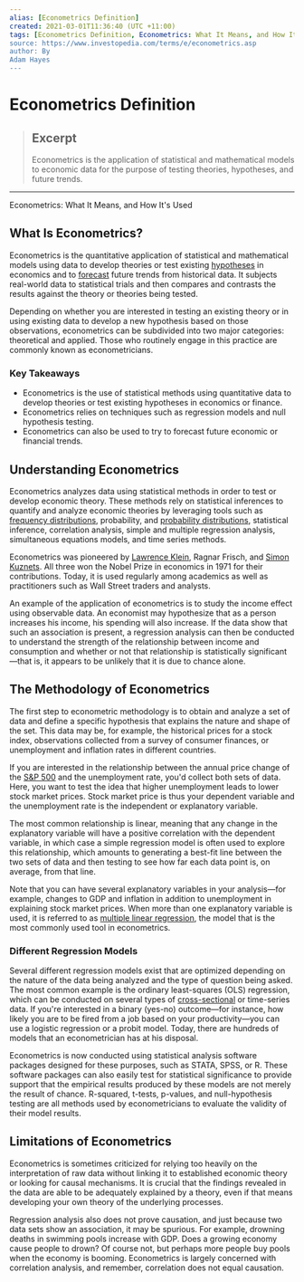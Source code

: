 ```yaml
---
alias: [Econometrics Definition]
created: 2021-03-01T11:36:40 (UTC +11:00)
tags: [Econometrics Definition, Econometrics: What It Means, and How It's Used]
source: https://www.investopedia.com/terms/e/econometrics.asp
author: By
Adam Hayes
---
```


# Econometrics Definition

> ## Excerpt
> Econometrics is the application of statistical and mathematical models to economic data for the purpose of testing theories, hypotheses, and future trends.

---

Econometrics: What It Means, and How It's Used
## What Is Econometrics?

Econometrics is the quantitative application of statistical and mathematical models using data to develop theories or test existing [hypotheses](https://www.investopedia.com/terms/h/hypothesistesting.asp) in economics and to [forecast](https://www.investopedia.com/terms/f/forecasting.asp) future trends from historical data. It subjects real-world data to statistical trials and then compares and contrasts the results against the theory or theories being tested.

Depending on whether you are interested in testing an existing theory or in using existing data to develop a new hypothesis based on those observations, econometrics can be subdivided into two major categories: theoretical and applied. Those who routinely engage in this practice are commonly known as econometricians.

### Key Takeaways

-   Econometrics is the use of statistical methods using quantitative data to develop theories or test existing hypotheses in economics or finance.
-   Econometrics relies on techniques such as regression models and null hypothesis testing.
-   Econometrics can also be used to try to forecast future economic or financial trends.

## Understanding Econometrics

Econometrics analyzes data using statistical methods in order to test or develop economic theory. These methods rely on statistical inferences to quantify and analyze economic theories by leveraging tools such as [frequency distributions](https://www.investopedia.com/terms/f/frequencydistribution.asp), probability, and [probability distributions](https://www.investopedia.com/terms/p/probabilitydistribution.asp), statistical inference, correlation analysis, simple and multiple regression analysis, simultaneous equations models, and time series methods.

Econometrics was pioneered by [Lawrence Klein](https://www.investopedia.com/terms/l/lawrence-klein.asp), Ragnar Frisch, and [Simon Kuznets](https://www.investopedia.com/terms/s/simon-kuznets.asp). All three won the Nobel Prize in economics in 1971 for their contributions. Today, it is used regularly among academics as well as practitioners such as Wall Street traders and analysts.

An example of the application of econometrics is to study the income effect using observable data. An economist may hypothesize that as a person increases his income, his spending will also increase. If the data show that such an association is present, a regression analysis can then be conducted to understand the strength of the relationship between income and consumption and whether or not that relationship is statistically significant—that is, it appears to be unlikely that it is due to chance alone.

## The Methodology of Econometrics

The first step to econometric methodology is to obtain and analyze a set of data and define a specific hypothesis that explains the nature and shape of the set. This data may be, for example, the historical prices for a stock index, observations collected from a survey of consumer finances, or unemployment and inflation rates in different countries.

If you are interested in the relationship between the annual price change of the [S&P 500](https://www.investopedia.com/terms/s/sp500.asp) and the unemployment rate, you'd collect both sets of data. Here, you want to test the idea that higher unemployment leads to lower stock market prices. Stock market price is thus your dependent variable and the unemployment rate is the independent or explanatory variable.

The most common relationship is linear, meaning that any change in the explanatory variable will have a positive correlation with the dependent variable, in which case a simple regression model is often used to explore this relationship, which amounts to generating a best-fit line between the two sets of data and then testing to see how far each data point is, on average, from that line.

Note that you can have several explanatory variables in your analysis—for example, changes to GDP and inflation in addition to unemployment in explaining stock market prices. When more than one explanatory variable is used, it is referred to as [multiple linear regression](https://www.investopedia.com/terms/m/mlr.asp), the model that is the most commonly used tool in econometrics.

### Different Regression Models

Several different regression models exist that are optimized depending on the nature of the data being analyzed and the type of question being asked. The most common example is the ordinary least-squares (OLS) regression, which can be conducted on several types of [cross-sectional](https://www.investopedia.com/terms/c/cross_sectional_analysis.asp) or time-series data. If you're interested in a binary (yes-no) outcome—for instance, how likely you are to be fired from a job based on your productivity—you can use a logistic regression or a probit model. Today, there are hundreds of models that an econometrician has at his disposal.

Econometrics is now conducted using statistical analysis software packages designed for these purposes, such as STATA, SPSS, or R. These software packages can also easily test for statistical significance to provide support that the empirical results produced by these models are not merely the result of chance. R-squared, t-tests, p-values, and null-hypothesis testing are all methods used by econometricians to evaluate the validity of their model results.

## Limitations of Econometrics

Econometrics is sometimes criticized for relying too heavily on the interpretation of raw data without linking it to established economic theory or looking for causal mechanisms. It is crucial that the findings revealed in the data are able to be adequately explained by a theory, even if that means developing your own theory of the underlying processes.

Regression analysis also does not prove causation, and just because two data sets show an association, it may be spurious. For example, drowning deaths in swimming pools increase with GDP. Does a growing economy cause people to drown? Of course not, but perhaps more people buy pools when the economy is booming. Econometrics is largely concerned with correlation analysis, and remember, correlation does not equal causation.
